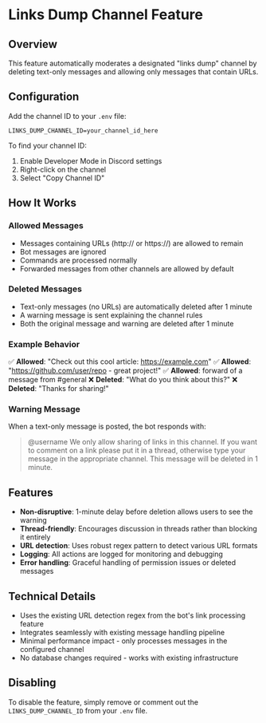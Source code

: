 # Links Dump Channel Feature

## Overview

This feature automatically moderates a designated "links dump" channel by deleting text-only messages and allowing only messages that contain URLs.

## Configuration

Add the channel ID to your `.env` file:

```env
LINKS_DUMP_CHANNEL_ID=your_channel_id_here
```

To find your channel ID:
1. Enable Developer Mode in Discord settings
2. Right-click on the channel
3. Select "Copy Channel ID"

## How It Works

### Allowed Messages
- Messages containing URLs (http:// or https://) are allowed to remain
- Bot messages are ignored
- Commands are processed normally
- Forwarded messages from other channels are allowed by default

### Deleted Messages
- Text-only messages (no URLs) are automatically deleted after 1 minute
- A warning message is sent explaining the channel rules
- Both the original message and warning are deleted after 1 minute

### Example Behavior

✅ **Allowed**: "Check out this cool article: https://example.com"
✅ **Allowed**: "https://github.com/user/repo - great project!"
✅ **Allowed**: forward of a message from #general
❌ **Deleted**: "What do you think about this?"
❌ **Deleted**: "Thanks for sharing!"

### Warning Message

When a text-only message is posted, the bot responds with:
> @username We only allow sharing of links in this channel. If you want to comment on a link please put it in a thread, otherwise type your message in the appropriate channel. This message will be deleted in 1 minute.

## Features

- **Non-disruptive**: 1-minute delay before deletion allows users to see the warning
- **Thread-friendly**: Encourages discussion in threads rather than blocking it entirely
- **URL detection**: Uses robust regex pattern to detect various URL formats
- **Logging**: All actions are logged for monitoring and debugging
- **Error handling**: Graceful handling of permission issues or deleted messages

## Technical Details

- Uses the existing URL detection regex from the bot's link processing feature
- Integrates seamlessly with existing message handling pipeline
- Minimal performance impact - only processes messages in the configured channel
- No database changes required - works with existing infrastructure

## Disabling

To disable the feature, simply remove or comment out the `LINKS_DUMP_CHANNEL_ID` from your `.env` file.